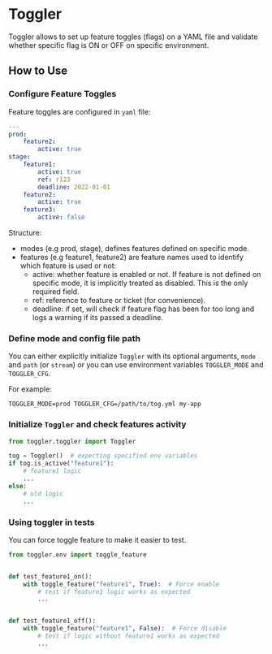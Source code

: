 # Toggler

Toggler allows to set up feature toggles (flags) on a YAML file and validate whether
specific flag is ON or OFF on specific environment.

## How to Use

### Configure Feature Toggles

Feature toggles are configured in `yaml` file:

```yaml
---
prod:
    feature2:
        active: true
stage:
    feature1:
        active: true
        ref: r123
        deadline: 2022-01-01
    feature2:
        active: true
    feature3:
        active: false
```

Structure:

* modes (e.g prod, stage), defines features defined on specific mode.
* features (e.g feature1, feature2) are feature names used to identify which
  feature is used or not:
    - active: whether feature is enabled or not. If feature is not defined on
      specific mode, it is implicitly treated as disabled. This is the only required field.
    - ref: reference to feature or ticket (for convenience).
    - deadline: if set, will check if feature flag has been for too long and logs
      a warning if its passed a deadline.

### Define mode and config file path

You can either explicitly initialize `Toggler` with its optional arguments, `mode` and `path` (or `stream`) or you can use environment variables `TOGGLER_MODE` and `TOGGLER_CFG`.

For example:

```
TOGGLER_MODE=prod TOGGLER_CFG=/path/to/tog.yml my-app
```

### Initialize `Toggler` and check features activity

```python
from toggler.toggler import Toggler

tog = Toggler()  # expecting specified env variables
if tog.is_active("feature1"):
    # feature1 logic
    ...
else:
    # old logic
    ...
```

### Using toggler in tests

You can force toggle feature to make it easier to test.

```python
from toggler.env import toggle_feature


def test_feature1_on():
    with toggle_feature("feature1", True):  # Force enable
        # test if feature1 logic works as expected
        ...


def test_feature1_off():
    with toggle_feature("feature1", False):  # Force disable
        # test if logic without feature1 works as expected
        ...
```
